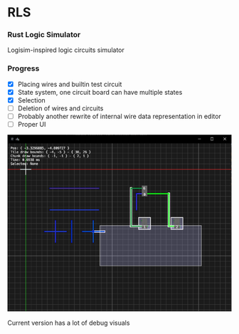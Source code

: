 # RLS
### Rust Logic Simulator

Logisim-inspired logic circuits simulator

### Progress

- [x] Placing wires and builtin test circuit
- [x] State system, one circuit board can have multiple states
- [x] Selection
- [ ] Deletion of wires and circuits
- [ ] Probably another rewrite of internal wire data representation in editor
- [ ] Proper UI

![](progress_preview.png)

Current version has a lot of debug visuals